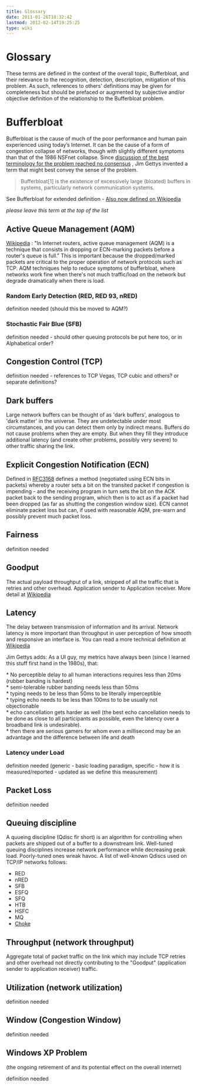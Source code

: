 ```yaml
---
title: Glossary
date: 2011-01-26T18:32:42
lastmod: 2012-02-14T19:25:25
type: wiki
---
```

Glossary
========

These terms are defined in the context of the overall topic,
Bufferbloat, and their relevance to the recognition, detection,
description, mitigation of this problem. As such, references to others'
definitions may be given for completeness but should be prefaced or
augmented by subjective and/or objective definition of the relationship
to the Bufferbloat problem.

Bufferbloat
===========

Bufferbloat is the cause of much of the poor performance and human pain
experienced using today’s Internet. It can be the cause of a form of
congestion collapse of networks, though with slightly different symptoms
than that of the 1986 NSFnet collapse. Since [discussion of the best
terminology for the problem reached no
consensus](http://mailman.postel.org/pipermail/end2end-interest/2009-September/007769.html)
, <link>Jim Gettys</link> invented a term that might best convey the
sense of the problem.

> Bufferbloat\[1\] is the existence of excessively large (bloated)
> buffers in systems, particularly network communication systems.

See <link>Bufferbloat</link> for extended definition - [Also now defined
on Wikipedia](http://en.wikipedia.org/wiki/Bufferbloat)

*please leave this term at the top of the list*

Active Queue Management (AQM)
-----------------------------

[Wikipedia](http://en.wikipedia.org/wiki/Active_queue_management) : "In
Internet routers, active queue management (AQM) is a technique that
consists in dropping or ECN-marking packets before a router's queue is
full." This is important because the dropped/marked packets are critical
to the proper operation of network protocols such as TCP. AQM techniques
help to reduce symptoms of <link>bufferbloat</link>, where networks work
fine when there's not much traffic/load on the network but degrade
dramatically when there is load.

### Random Early Detection (RED, RED 93, nRED)

definition needed (should this be moved to AQM?)

### Stochastic Fair Blue (SFB)

definition needed - should other queuing protocols be put here too, or
in Alphabetical order?

Congestion Control (TCP)
------------------------

definition needed - references to TCP Vegas, TCP cubic and others? or
separate definitions?

Dark buffers
------------

Large network buffers can be thought of as 'dark buffers', analogous to
'dark matter' in the universe. They are undetectable under most
circumstances, and you can detect them only by indirect means. Buffers
do not cause problems when they are empty. But when they fill they
introduce additional latency (and create other problems, possibly very
severe) to other traffic sharing the link.

Explicit Congestion Notification (ECN)
--------------------------------------

Defined in [RFC3168](http://www.ietf.org/rfc/rfc3168.txt) defines a
method (negotiated using ECN bits in packets) whereby a router sets a
bit on the transited packet if congestion is impending - and the
receiving program in turn sets the bit on the ACK packet back to the
sending program, which then is to act as if a packet had been dropped
(as far as shutting the congestion window size). ECN cannot eliminate
packet loss but can, if used with reasonable AQM, pre-warn and possibly
prevent much packet loss.

Fairness
--------

definition needed

Goodput
-------

The actual payload throughput of a link, stripped of all the traffic
that is retries and other overhead. Application sender to Application
receiver. More detail at
[Wikipedia](http://en.wikipedia.org/wiki/Goodput)

Latency
-------

The delay between transmission of information and its arrival. Network
latency is more important than throughput in user perception of how
smooth and responsive an interface is. You can read a more technical
definition at
[Wikipedia](http://en.wikipedia.org/wiki/Latency_%28engineering%29)

Jim Gettys adds: As a UI guy, my metrics have always been (since I
learned this stuff first hand in the 1980s), that:

\* No perceptible delay to all human interactions requires less than
20ms (rubber banding is hardest)\
\* semi-tolerable rubber banding needs less than 50ms\
\* typing needs to be less than 50ms to be literally imperceptible\
\* typing echo needs to be less than 100ms to to be usually not
objectionable\
\* echo cancellation gets harder as well (the best echo cancellation
needs to be done as close to all participants as possible, even the
latency over a broadband link is undesirable).\
\* then there are serious gamers for whom even a millisecond may be an
advantage and the difference between life and death

### Latency under Load

definition needed (generic - basic loading paradigm, specific - how it
is measured/reported - updated as we define this measurement)

Packet Loss
-----------

definition needed

Queuing discipline
------------------

A quueing discipline (Qdisc fir short) is an algorithm for controlling
when packets are shipped out of a buffer to a downstream link.
Well-tuned queuing disciplines increase network performance while
decreasing peak load. Poorly-tuned ones wreak havoc. A list of
well-known Qdiscs used on TCP/IP networks follows:

-   RED
-   nRED
-   SFB
-   ESFQ
-   SFQ
-   HTB
-   HSFC
-   MQ
-   [Choke](http://lwn.net/Articles/422477/)

Throughput (network throughput)
-------------------------------

Aggregate total of packet traffic on the link which may include TCP
retries and other overhead not directly contributing to the "Goodput"
(application sender to application receiver) traffic.

Utilization (network utilization)
---------------------------------

definition needed

Window (Congestion Window)
--------------------------

definition needed

Windows XP Problem
------------------

(the ongoing retirement of and its potential effect on the overall
internet)

definition needed
